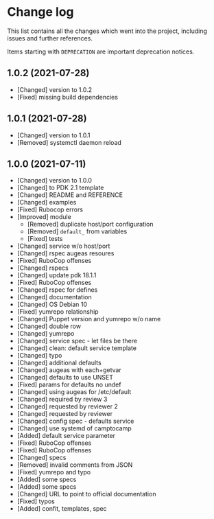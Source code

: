 # Change log

This list contains all the changes which went into the project, including issues
and further references.

Items starting with `DEPRECATION` are important deprecation notices.

## 1.0.2 (2021-07-28)

- [Changed] version to 1.0.2
- [Fixed] missing build dependencies

## 1.0.1 (2021-07-28)

- [Changed] version to 1.0.1
- [Removed] systemctl daemon reload

## 1.0.0 (2021-07-11)

- [Changed] version to 1.0.0
- [Changed] to PDK 2.1 template
- [Changed] README and REFERENCE
- [Changed] examples
- [Fixed] Rubocop errors
- [Improved] module
    - [Removed] duplicate host/port configuration
    - [Removed] `default_` from variables
    - [Fixed] tests
- [Changed] service w/o host/port
- [Changed] rspec augeas resoures
- [Fixed] RuboCop offenses
- [Changed] rspecs
- [Changed] update pdk 18.1.1
- [Fixed] RuboCop offenses
- [Changed] rspec for defines
- [Changed] documentation
- [Changed] OS Debian 10
- [Fixed] yumrepo relationship
- [Changed] Puppet version and yumrepo w/o name
- [Changed] double row
- [Changed] yumrepo
- [Changed] service spec - let files be there
- [Changed] clean: default service template
- [Changed] typo
- [Changed] additional defaults
- [Changed] augeas with each+getvar
- [Changed] defaults to use UNSET
- [Fixed] params for defaults no undef
- [Changed] using augeas for /etc/default
- [Changed] required by review 3
- [Changed] requested by reviewer 2
- [Changed] requested by reviewer
- [Changed] config spec - defaults service
- [Changed] use systemd of camptocamp
- [Added] default service parameter
- [Fixed] RuboCop offenses
- [Fixed] RuboCop offenses
- [Changed] specs
- [Removed] invalid comments from JSON
- [Fixed] yumrepo and typo
- [Added] some specs
- [Added] some specs
- [Changed] URL to point to official documentation
- [Fixed] typos
- [Added] confit, templates, spec
